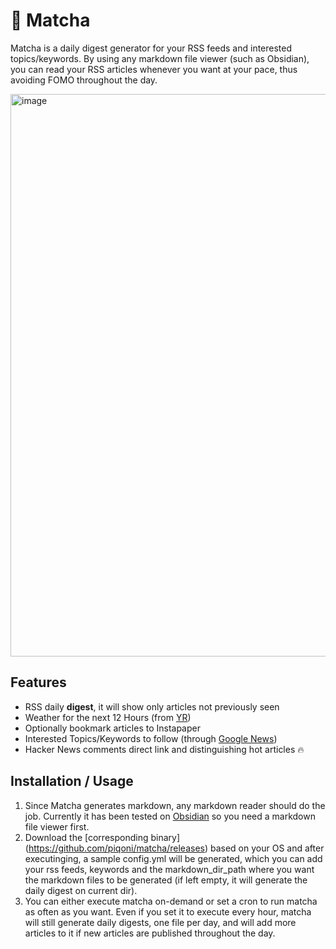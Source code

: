 # 🍵 Matcha
Matcha is a daily digest generator for your RSS feeds and interested topics/keywords. By using any markdown file viewer (such as Obsidian), you can read your RSS articles whenever you want at your pace, thus avoiding FOMO throughout the day. 

<img width="900" alt="image" src="https://user-images.githubusercontent.com/3144671/206862015-9a325a14-cd8b-4ac3-97bc-55c81008c0df.png">

## Features
 - RSS daily **digest**, it will show only articles not previously seen
 - Weather for the next 12 Hours (from [YR](https://www.yr.no/))
 - Optionally bookmark articles to Instapaper
 - Interested Topics/Keywords to follow (through [Google News](https://news.google.com/))
 - Hacker News comments direct link and distinguishing hot articles 🔥

 
## Installation / Usage
1. Since Matcha generates markdown, any markdown reader should do the job. Currently it has been tested on [Obsidian](https://obsidian.md/) so you need a markdown file viewer first. 
2. Download the [corresponding binary] (https://github.com/piqoni/matcha/releases) based on your OS and after executinging, a sample config.yml will be generated, which you can add your rss feeds, keywords and the markdown_dir_path where you want the markdown files to be generated (if left empty, it will generate the daily digest on current dir). 
3. You can either execute matcha on-demand or set a cron to run matcha as often as you want. Even if you set it to execute every hour, matcha will still generate daily digests, one file per day, and will add more articles to it if new articles are published throughout the day. 
